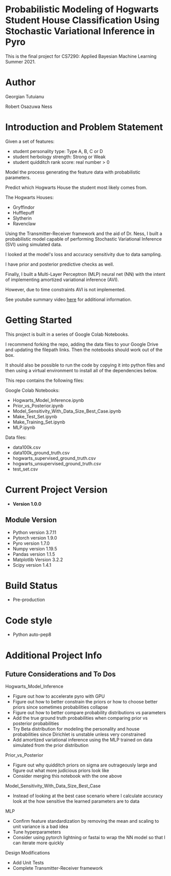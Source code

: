 # Probabilistic Modeling of Hogwarts Student House Classification Using Stochastic Variational Inference in Pyro

This is the final project for CS7290: Applied Bayesian Machine Learning Summer 2021. 

# Author

Georgian Tutuianu

Robert Osazuwa Ness

# Introduction and Problem Statement

Given a set of features: 
- student personality type: Type A, B, C or D
- student herbology strength: Strong or Weak
- student quidditch rank score: real number > 0

Model the process generating the feature data with probabilistic parameters.

Predict which Hogwarts House the student most likely comes from. 

The Hogwarts Houses:
- Gryffindor 
- Hufflepuff 
- Slytherin
- Ravenclaw 

Using the Transmitter-Receiver framework and the aid of Dr. Ness, 
I built a probabilistic model capable of performing Stochastic Variational Inference (SVI) using simulated data.

I looked at the model's loss and accuracy sensitivity due to data sampling.

I have prior and posterior predictive checks as well.

Finally, I built a Multi-Layer Perceptron (MLP) neural net (NN) with the intent of implementing amortized variational inference (AVI).

However, due to time constraints AVI is not implemented.

See youtube summary video [here](https://youtu.be/J0MLiDkzyKs) for additional information.

# Getting Started

This project is built in a series of Google Colab Notebooks. 

I recommend forking the repo, adding the data files to your Google Drive and updating the filepath links.
Then the notebooks should work out of the box.

It should also be possible to run the code by copying it into python files and then using a virtual environment to install all of the dependencies below.

This repo contains the following files:

Google Colab Notebooks:
- Hogwarts_Model_Inference.ipynb
- Prior_vs_Posterior.ipynb
- Model_Sensitivity_With_Data_Size_Best_Case.ipynb 
- Make_Test_Set.ipynb
- Make_Training_Set.ipynb
- MLP.ipynb 

Data files:
- data100k.csv
- data100k_ground_truth.csv
- hogwarts_supervised_ground_truth.csv
- hogwarts_unsupervised_ground_truth.csv
- test_set.csv

# Current Project Version
- **Version 1.0.0**

## Module Version
- Python version 3.7.11
- Pytorch version 1.9.0
- Pyro version 1.7.0
- Numpy version 1.19.5
- Pandas version 1.1.5
- Matplotlib Version 3.2.2
- Scipy version 1.4.1

# Build Status
- Pre-production

# Code style
- Python auto-pep8

# Additional Project Info

## Future Considerations and To Dos
Hogwarts_Model_Inference
- Figure out how to accelerate pyro with GPU
- Figure out how to better constrain the priors or how to choose better priors since sometimes probabilities collapse
- Figure out how to better compare probability distributions vs parameters
- Add the true ground truth probabilities when comparing prior vs posterior probabilities
- Try Beta distribution for modeling the personality and house probabilities since Dirichlet is unstable unless very constrained
- Add amortized variational inference using the MLP trained on data simulated from the prior distribution

Prior_vs_Posterior
- Figure out why quidditch priors on sigma are outrageously large and figure out what more judicious priors look like
- Consider merging this notebook with the one above

Model_Sensitivity_With_Data_Size_Best_Case
- Instead of looking at the best case scenario where I calculate accuracy look at the how sensitive the learned parameters are to data

MLP
- Confirm feature standardization by removing the mean and scaling to unit variance is a bad idea
- Tune hyperparameters
- Consider using pytorch lightning or fastai to wrap the NN model so that I can iterate more quickly

Design Modifications
- Add Unit Tests
- Complete Transmitter-Receiver framework
